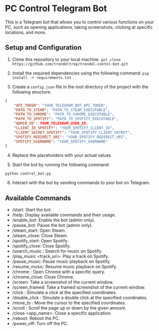 # PC Control Telegram Bot

This is a Telegram bot that allows you to control various functions on your PC, such as opening applications, taking screenshots, clicking at specific locations, and more.

## Setup and Configuration

1. Clone this repository to your local machine. `git clone https://github.com/trendeltrep/trendel-contol-bot.git`

2. Install the required dependencies using the following command: `pip install -r requirements.txt`

3. Create a `config.json` file in the root directory of the project with the following structure:

```json
{
    "API_TOKEN": "YOUR_TELEGRAM_BOT_API_TOKEN",
    "PATH_TO_STEAM": "PATH_TO_STEAM_EXECUTABLE",
    "PATH_TO_CHROME": "PATH_TO_CHROME_EXECUTABLE",
    "PATH_TO_SPOTIFY": "PATH_TO_SPOTIFY_EXECUTABLE",
    "ADMIN_ID": YOUR_TELEGRAM_USER_ID,
    "CLIENT_ID_SPOTIFY": "YOUR_SPOTIFY_CLIENT_ID",
    "CLIENT_SECRET_SPOTIFY": "YOUR_SPOTIFY_CLIENT_SECRET",
    "SPOTIFY_REDIRECT_URI": "YOUR_SPOTIFY_REDIRECT_URI",
    "SPOTIFY_USERNAME": "YOUR_SPOTIFY_USERNAME"
}
```

4. Replace the placeholders with your actual values

5. Start the bot by running the following command:

`python control_bot.py`

6. Interact with the bot by sending commands to your bot on Telegram.

## Available Commands

- /start: Start the bot.
- /help: Display available commands and their usage.
- /enable_bot: Enable the bot (admin only).
- /pause_bot: Pause the bot (admin only).
- /steam_start: Open Steam.
- /steam_close: Close Steam.
- /spotify_start: Open Spotify.
- /spotify_close: Close Spotify.
- /search_music <query>: Search for music on Spotify.
- /play_music <track_uri>: Play a track on Spotify.
- /pause_music: Pause music playback on Spotify.
- /resume_music: Resume music playback on Spotify.
- /chrome <query>: Open Chrome with a specific query.
- /chrome_close: Close Chrome.
- /screen: Take a screenshot of the current window.
- /screen_framed: Take a framed screenshot of the current window.
- /click <x> <y>: Simulate a click at the specified coordinates.
- /double_click <x> <y>: Simulate a double click at the specified coordinates.
- /move_to <x> <y>: Move the cursor to the specified coordinates.
- /scroll <num>: Scroll the page up or down by the given amount.
- /close <app_name>: Close a specific application.
- /reboot: Reboot the PC.
- /power_off: Turn off the PC.
